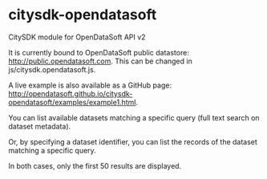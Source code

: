 # citysdk-opendatasoft
CitySDK module for OpenDataSoft API v2

It is currently bound to OpenDataSoft public datastore: http://public.opendatasoft.com. This can be changed in js/citysdk.opendatasoft.js.

A live example is also available as a GitHub page: http://opendatasoft.github.io/citysdk-opendatasoft/examples/example1.html.

You can list available datasets matching a specific query (full text search on dataset metadata).

Or, by specifying a dataset identifier, you can list the records of the dataset matching a specific query.

In both cases, only the first 50 results are displayed.

